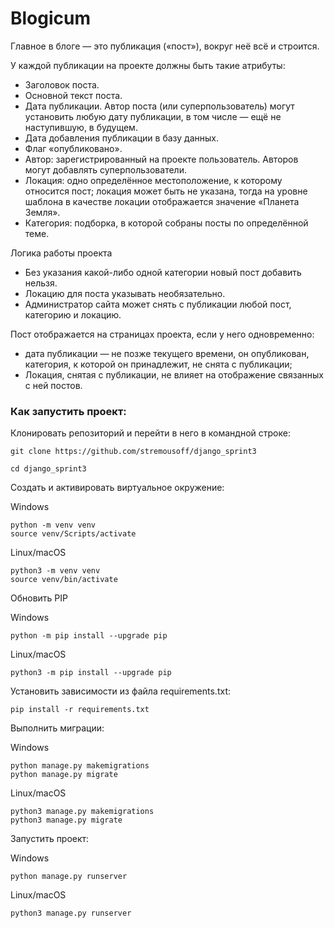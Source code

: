 # Blogicum

Главное в блоге — это публикация («пост»), вокруг неё всё и строится. 

У каждой публикации на проекте должны быть такие атрибуты:
- Заголовок поста.
 - Основной текст поста.
 - Дата публикации. Автор поста (или суперпользователь) могут установить любую дату публикации, в том числе — ещё не наступившую, в будущем.
 - Дата добавления публикации в базу данных.
 - Флаг «опубликовано».
 - Автор: зарегистрированный на проекте пользователь. Авторов могут добавлять суперпользователи.
 - Локация: одно определённое местоположение, к которому относится пост; локация может быть не указана, тогда на уровне шаблона в качестве локации отображается значение «Планета Земля».
 - Категория: подборка, в которой собраны посты по определённой теме.
 
Логика работы проекта

 - Без указания какой-либо одной категории новый пост добавить нельзя.
 - Локацию для поста указывать необязательно.
 - Администратор сайта может снять с публикации любой пост, категорию и локацию.
 
Пост отображается на страницах проекта, если у него одновременно:
 - дата публикации — не позже текущего времени,
он опубликован, категория, к которой он принадлежит, не снята с публикации;
 - Локация, снятая с публикации, не влияет на отображение связанных с ней постов.

### Как запустить проект:

Клонировать репозиторий и перейти в него в командной строке:

```
git clone https://github.com/stremousoff/django_sprint3
```

```
cd django_sprint3
```

Cоздать и активировать виртуальное окружение:

Windows
```
python -m venv venv
source venv/Scripts/activate
```
Linux/macOS
```
python3 -m venv venv
source venv/bin/activate
```

Обновить PIP

Windows
```
python -m pip install --upgrade pip
```
Linux/macOS
```
python3 -m pip install --upgrade pip
```

Установить зависимости из файла requirements.txt:

```
pip install -r requirements.txt
```

Выполнить миграции:

Windows
```
python manage.py makemigrations
python manage.py migrate
```

Linux/macOS
```[README.md](README.md)
python3 manage.py makemigrations
python3 manage.py migrate
```

Запустить проект:

Windows
```
python manage.py runserver
```

Linux/macOS
```
python3 manage.py runserver
```